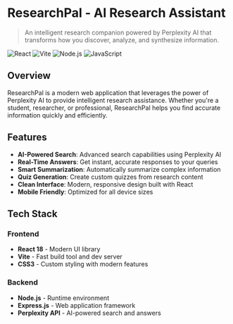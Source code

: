 #  ResearchPal - AI Research Assistant

> An intelligent research companion powered by Perplexity AI that transforms how you discover, analyze, and synthesize information.

![React](https://img.shields.io/badge/React-20232A?style=for-the-badge&logo=react&logoColor=61DAFB)
![Vite](https://img.shields.io/badge/Vite-646CFF?style=for-the-badge&logo=vite&logoColor=white)
![Node.js](https://img.shields.io/badge/Node.js-43853D?style=for-the-badge&logo=node.js&logoColor=white)
![JavaScript](https://img.shields.io/badge/JavaScript-F7DF1E?style=for-the-badge&logo=javascript&logoColor=black)

##  Overview

ResearchPal is a modern web application that leverages the power of Perplexity AI to provide intelligent research assistance. Whether you're a student, researcher, or professional, ResearchPal helps you find accurate information quickly and efficiently.

##  Features

- **AI-Powered Search**: Advanced search capabilities using Perplexity AI
- **Real-Time Answers**: Get instant, accurate responses to your queries  
- **Smart Summarization**: Automatically summarize complex information
- **Quiz Generation**: Create custom quizzes from research content
- **Clean Interface**: Modern, responsive design built with React
- **Mobile Friendly**: Optimized for all device sizes

##  Tech Stack

### Frontend
- **React 18** - Modern UI library
- **Vite** - Fast build tool and dev server
- **CSS3** - Custom styling with modern features

### Backend  
- **Node.js** - Runtime environment
- **Express.js** - Web application framework
- **Perplexity API** - AI-powered search and answers
